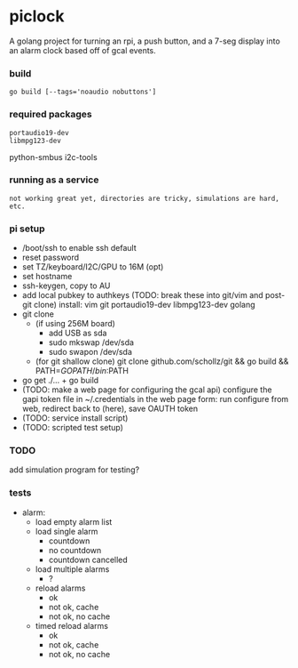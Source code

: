 # piclock

A golang project for turning an rpi, a push button, and a 7-seg display into an alarm clock based off of gcal events.

### build
	go build [--tags='noaudio nobuttons']

### required packages
	portaudio19-dev
	libmpg123-dev
  python-smbus
  i2c-tools

### running as a service
	not working great yet, directories are tricky, simulations are hard, etc.

### pi setup
  * /boot/ssh to enable ssh default
  * reset password
  * set TZ/keyboard/I2C/GPU to 16M (opt)
  * set hostname
  * ssh-keygen, copy to AU
  * add local pubkey to authkeys
  (TODO: break these into git/vim and post-git clone) 
    install: vim git portaudio19-dev libmpg123-dev golang
  * git clone
    - (if using 256M board)
        - add USB as sda
        - sudo mkswap /dev/sda
        - sudo swapon /dev/sda
    - (for git shallow clone) git clone github.com/schollz/git && go build && PATH=$GOPATH/bin:$PATH 
  * go get ./... + go build
  * (TODO: make a web page for configuring the gcal api) configure the gapi token file in ~/.credentials in the web page
    form: run configure from web, redirect back to (here), save OAUTH token
  * (TODO: service install script)
  * (TODO: scripted test setup)
  
### TODO
  add simulation program for testing?
  
### tests
  * alarm:
    - load empty alarm list
    - load single alarm
      - countdown
      - no countdown
      - countdown cancelled
    - load multiple alarms
      - ?
    - reload alarms 
      - ok
      - not ok, cache
      - not ok, no cache
    - timed reload alarms
      - ok
      - not ok, cache
      - not ok, no cache
